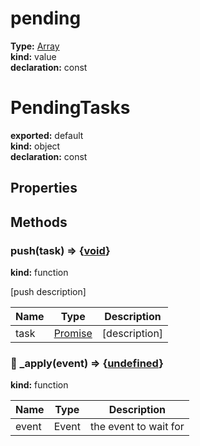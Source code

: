 # pending        
  
**Type:** [Array](https://developer.mozilla.org/en-US/docs/Web/JavaScript/Reference/Global_Objects/Array)        
**kind:** value        
**declaration:** const        
  
  
  
# PendingTasks      
  
**exported:** default      
**kind:** object      
**declaration:** const      
  
  
## Properties      
  
  
## Methods      
  
### push(task) => {[void](https://developer.mozilla.org/en-US/docs/Web/JavaScript/Reference/Global_Objects/undefined)}        
  
**kind:** function        
  
[push description]        
  
| Name | Type | Description |          
|------|------|-------------|          
| task | [Promise](https://developer.mozilla.org/en-US/docs/Web/JavaScript/Reference/Global_Objects/Promise) | [description] |        
  
  
  
### 🚫 _apply(event) => {[undefined](https://developer.mozilla.org/en-US/docs/Web/JavaScript/Reference/Global_Objects/undefined)}        
  
**kind:** function        
  
  
  
| Name | Type | Description |          
|------|------|-------------|          
| event | Event | the event to wait for |        
  
  
  

